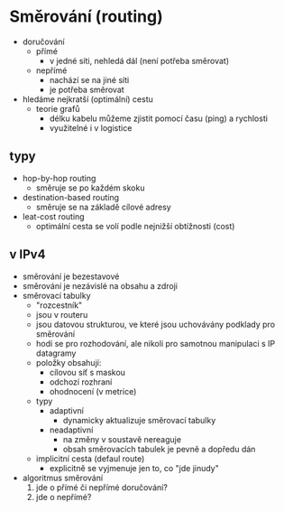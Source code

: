 # Směrování (routing)
- doručování
  - přímé
    - v jedné síti, nehledá dál (není potřeba směrovat)
  - nepřímé
    - nachází se na jiné síti
    - je potřeba směrovat
- hledáme nejkratší (optimální) cestu
  - teorie grafů
    - délku kabelu můžeme zjistit pomocí času (ping) a rychlosti 
    - využitelné i v logistice
## typy
  - hop-by-hop routing
    - směruje se po každém skoku
  - destination-based routing
    - směruje se na základě cílové adresy
  - leat-cost routing
    - optimální cesta se volí podle nejnižší obtížnosti (cost)
## v IPv4
  - směrování je bezestavové
  - směrování je nezávislé na obsahu a zdroji
  - směrovací tabulky
    - "rozcestník"
    - jsou v routeru
    - jsou datovou strukturou, ve které jsou uchovávány podklady pro směrování
    - hodí se pro rozhodování, ale nikoli pro samotnou manipulaci s IP datagramy
    - položky obsahují:
      - cílovou síť s maskou
      - odchozí rozhraní
      - ohodnocení (v metrice)
    - typy
      - adaptivní
        - dynamicky aktualizuje směrovací tabulky
      - neadaptivní
        - na změny v soustavě nereaguje
        - obsah směrovacích tabulek je pevně a dopředu dán
    - implicitní cesta (defaul route)
      - explicitně se vyjmenuje jen to, co "jde jinudy"
  - algoritmus směrování
    1. jde o přímé či nepřímé doručování?
    2. jde o nepřímé?

